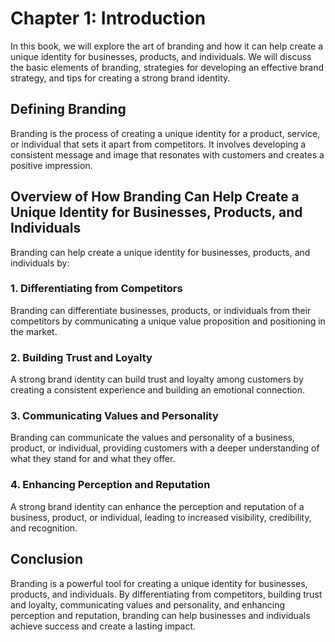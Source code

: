 Chapter 1: Introduction
=======================

In this book, we will explore the art of branding and how it can help create a unique identity for businesses, products, and individuals. We will discuss the basic elements of branding, strategies for developing an effective brand strategy, and tips for creating a strong brand identity.

Defining Branding
-----------------

Branding is the process of creating a unique identity for a product, service, or individual that sets it apart from competitors. It involves developing a consistent message and image that resonates with customers and creates a positive impression.

Overview of How Branding Can Help Create a Unique Identity for Businesses, Products, and Individuals
----------------------------------------------------------------------------------------------------

Branding can help create a unique identity for businesses, products, and individuals by:

### 1. Differentiating from Competitors

Branding can differentiate businesses, products, or individuals from their competitors by communicating a unique value proposition and positioning in the market.

### 2. Building Trust and Loyalty

A strong brand identity can build trust and loyalty among customers by creating a consistent experience and building an emotional connection.

### 3. Communicating Values and Personality

Branding can communicate the values and personality of a business, product, or individual, providing customers with a deeper understanding of what they stand for and what they offer.

### 4. Enhancing Perception and Reputation

A strong brand identity can enhance the perception and reputation of a business, product, or individual, leading to increased visibility, credibility, and recognition.

Conclusion
----------

Branding is a powerful tool for creating a unique identity for businesses, products, and individuals. By differentiating from competitors, building trust and loyalty, communicating values and personality, and enhancing perception and reputation, branding can help businesses and individuals achieve success and create a lasting impact.
